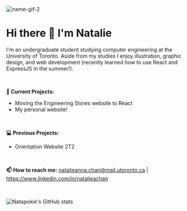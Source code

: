 ![name-gif-2](https://user-images.githubusercontent.com/86009011/194741059-3236a41a-a01f-433d-bc49-1164d2e860bf.gif)

# Hi there 👋 I'm Natalie 
I'm an undergraduate student studying computer engineering at the University of Toronto. Aside from my studies I enjoy illustration, graphic design, and web development (recently learned how to use React and ExpressJS in the summer!).

<br>

**🔭 Current Projects:** 
* Moving the Engineering Stores website to React
* My personal website!

<br>

**💻 Previous Projects:**
* Orientation Website 2T2

<br>

**📫 How to reach me:**
natalieanna.chan@mail.utoronto.ca | https://www.linkedin.com/in/natalieachan

<br>

![Natapokie's GitHub stats](https://github-readme-stats.vercel.app/api?username=natapokie&theme=material-palenight&show_icons=true)

<!--
**natapokie/natapokie** is a ✨ _special_ ✨ repository because its `README.md` (this file) appears on your GitHub profile.

Here are some ideas to get you started:

- 🔭 I’m currently working on ...
- 🌱 I’m currently learning ...
- 👯 I’m looking to collaborate on ...
- 🤔 I’m looking for help with ...
- 💬 Ask me about ...
- 📫 How to reach me: ...
- 😄 Pronouns: ...
- ⚡ Fun fact: ...
-->



